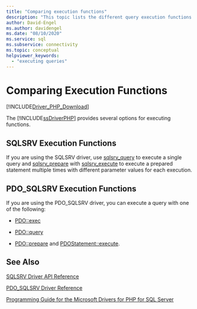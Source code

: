 ```yaml
---
title: "Comparing execution functions"
description: "This topic lists the different query execution functions when using the Microsoft Drivers for PHP for SQL Server"
author: David-Engel
ms.author: davidengel
ms.date: "08/10/2020"
ms.service: sql
ms.subservice: connectivity
ms.topic: conceptual
helpviewer_keywords:
  - "executing queries"
---
```

# Comparing Execution Functions
[!INCLUDE[Driver_PHP_Download](../../includes/driver_php_download.md)]

The [!INCLUDE[ssDriverPHP](../../includes/ssdriverphp_md.md)] provides several options for executing functions.  

## SQLSRV Execution Functions  
If you are using the SQLSRV driver, use [sqlsrv_query](../../connect/php/sqlsrv-query.md) to execute a single query and [sqlsrv_prepare](../../connect/php/sqlsrv-prepare.md) with [sqlsrv_execute](../../connect/php/sqlsrv-execute.md) to execute a prepared statement multiple times with different parameter values for each execution.  

## PDO_SQLSRV Execution Functions 
If you are using the PDO_SQLSRV driver, you can execute a query with one of the following:  
  
-   [PDO::exec](../../connect/php/pdo-exec.md)  
  
-   [PDO::query](../../connect/php/pdo-query.md)  
  
-   [PDO::prepare](../../connect/php/pdo-prepare.md) and [PDOStatement::execute](../../connect/php/pdostatement-execute.md).  
  
## See Also  
[SQLSRV Driver API Reference](../../connect/php/sqlsrv-driver-api-reference.md)

[PDO_SQLSRV Driver Reference](../../connect/php/pdo-sqlsrv-driver-reference.md)

[Programming Guide for the Microsoft Drivers for PHP for SQL Server](../../connect/php/programming-guide-for-php-sql-driver.md)
  
